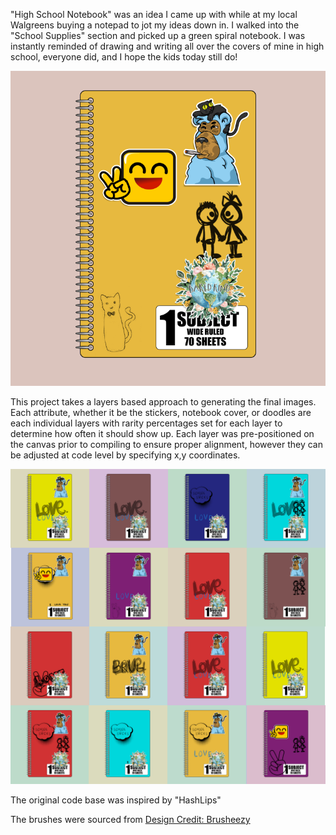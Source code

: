 "High School Notebook" was an idea I came up with while at my local Walgreens buying a notepad to jot my ideas down in.  I walked into the "School Supplies" section and picked up a green spiral notebook.  I was instantly reminded of drawing and writing all over the covers of mine in high school, everyone did, and I hope the kids today still do!

<p align="center"><img src="https://github.com/Judd515/high-school-notebook/blob/main/Collection/4.png"><p>

This project takes a layers based approach to generating the final images.  Each attribute, whether it be the stickers, notebook cover, or doodles are each individual layers with rarity percentages set for each layer to determine how often it should show up.  Each layer was pre-positioned on the canvas prior to compiling to ensure proper alignment, however they can be adjusted at code level by specifying x,y coordinates.
  
<p align="center"><img src="https://github.com/Judd515/high-school-notebook/blob/main/compiled.png"><p>

The original code base was inspired by "HashLips"
<p>
The brushes were sourced from <a href="https://www.brusheezy.com/">Design Credit: Brusheezy</a>
